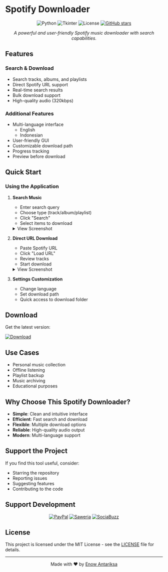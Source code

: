 # Spotify Downloader

<div align="center">
  
  ![Python](https://img.shields.io/badge/Python-3.7+-blue.svg)
  ![Tkinter](https://img.shields.io/badge/Tkinter-GUI-green.svg)
  ![License](https://img.shields.io/badge/license-MIT-blue.svg)
  [![GitHub stars](https://img.shields.io/github/stars/yourusername/spotify-downloader.svg)](https://github.com/yourusername/spotify-downloader/stargazers)
  
  *A powerful and user-friendly Spotify music downloader with search capabilities.*
</div>

## Features

### Search & Download
- Search tracks, albums, and playlists
- Direct Spotify URL support
- Real-time search results
- Bulk download support
- High-quality audio (320kbps)

### Additional Features
- Multi-language interface
  - English
  - Indonesian
- User-friendly GUI
- Customizable download path
- Progress tracking
- Preview before download

## Quick Start

### Using the Application

1. **Search Music**
   - Enter search query
   - Choose type (track/album/playlist)
   - Click "Search"
   - Select items to download

   <details>
   <summary>View Screenshot</summary>
   <img src="assets/sample1.png" alt="Search Demo"/>
   </details>

2. **Direct URL Download**
   - Paste Spotify URL
   - Click "Load URL"
   - Review tracks
   - Start download

   <details>
   <summary>View Screenshot</summary>
   <img src="assets/sample1.png" alt="URL Demo"/>
   </details>

3. **Settings Customization**
   - Change language
   - Set download path
   - Quick access to download folder

## Download

Get the latest version:

[![Download](https://img.shields.io/badge/Download-Latest%20Release-blue.svg)](https://github.com/enowdev/spotify-downloader/releases/latest)

## Use Cases

- Personal music collection
- Offline listening
- Playlist backup
- Music archiving
- Educational purposes

## Why Choose This Spotify Downloader?

- **Simple**: Clean and intuitive interface
- **Efficient**: Fast search and download
- **Flexible**: Multiple download options
- **Reliable**: High-quality audio output
- **Modern**: Multi-language support

## Support the Project

If you find this tool useful, consider:
- Starring the repository
- Reporting issues
- Suggesting features
- Contributing to the code

## Support Development

<div align="center">
  
[![PayPal](https://img.shields.io/badge/PayPal-Donate-blue.svg)](https://paypal.me/rckymahardika?country.x=ID&locale.x=en_US)
[![Saweria](https://img.shields.io/badge/Saweria-Support-orange.svg)](https://saweria.co/Enow)
[![SociaBuzz](https://img.shields.io/badge/SociaBuzz-Donate-red.svg)](https://sociabuzz.com/enow14)

</div>

## License

This project is licensed under the MIT License - see the [LICENSE](LICENSE) file for details.

---

<div align="center">
  Made with ❤️ by <a href="https://github.com/enowdev">Enow Antariksa</a>
</div>
